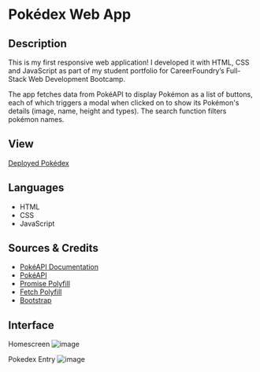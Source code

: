 # Pokédex Web App

## Description

This is my first responsive web application! I developed it with HTML, CSS and JavaScript as part of my student portfolio for CareerFoundry’s Full-Stack Web Development Bootcamp.

The app fetches data from PokéAPI to display Pokémon as a list of buttons, each of which triggers a modal when clicked on to show its Pokémon's details (image, name, height and types). The search function filters pokémon names.

## View

[Deployed Pokédex](https://brobinson404.github.io/simple-js-app/)

## Languages
- HTML
- CSS
- JavaScript

## Sources & Credits
- [PokéAPI Documentation](https://pokeapi.co/docs/v2)
- [PokéAPI](https://pokeapi.co/api/v2/pokemon/?limit=150)
- [Promise Polyfill](https://github.com/taylorhakes/promise-polyfill)
- [Fetch Polyfill](https://github.com/github/fetch)
- [Bootstrap](https://getbootstrap.com/docs/5.3/getting-started/introduction/)

## Interface
Homescreen
![image](https://github.com/BRobinson404/Pokedex-app/assets/122922678/9c67bdd0-33bc-4724-8091-b8b1fde537a1)

Pokedex Entry
![image](https://github.com/BRobinson404/Pokedex-app/assets/122922678/cebb4530-ba60-4c10-92b6-ae199394145c)

